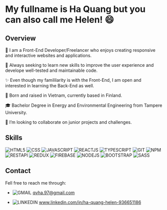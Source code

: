 # My fullname is Ha Quang but you can also call me Helen! :smile:

## Overview
🌱 I am a Front-End Developer/Freelancer who enjoys creating responsive and interactive websites and applications. 

🔎 Always seeking to learn new skills to improve the user experience and develope well-tested and maintainable code. 

✨ Even though my famililarity is with the Front-End, I am open and interested in learning the Back-End as well.


📍   Born and raised in Vietnam, currently based in Finland.

🎓 Bachelor Degree in Energy and Environmental Engineering from Tampere University.

🤝 I’m looking to collaborate on junior projects and challenges.



## Skills
![HTML5](https://img.icons8.com/color/64/000000/html-5--v1.png) 
![CSS](https://img.icons8.com/color/64/000000/css3.png)
![JAVASCRIPT](https://img.icons8.com/color/64/000000/javascript--v1.png)
![REACTJS](https://img.icons8.com/color/64/000000/react-native.png)
![TYPESCRIPT](https://img.icons8.com/color/64/000000/typescript.png)
![GIT](https://img.icons8.com/color/64/000000/git.png)
![NPM](https://img.icons8.com/color/64/000000/npm.png)
![RESTAPI](https://img.icons8.com/color/64/000000/api-settings.png)
![REDUX](https://img.icons8.com/color/64/000000/redux.png)
![FIREBASE](https://img.icons8.com/color/64/000000/firebase.png)
![NODEJS](https://img.icons8.com/color/64/000000/nodejs.png)
![BOOTSTRAP](https://img.icons8.com/color/64/000000/bootstrap.png)
![SASS](https://img.icons8.com/color/64/000000/sass.png)

## Contact
Fell free to reach me through:

- ![GMAIL](https://img.icons8.com/color/17/000000/gmail-new.png) qvha.97@gmail.com

- ![LINKEDIN](https://img.icons8.com/color/17/000000/linkedin.png) www.linkedin.com/in/ha-quang-helen-936651186

